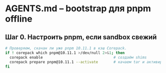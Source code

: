 # AGENTS.md  – bootstrap для pnpm offline

## Шаг 0. Настроить pnpm, если sandbox свежий

```bash
# Проверяем, скачан ли уже pnpm 10.11.1 в кэш Corepack.
if ! corepack which pnpm@10.11.1 >/dev/null 2>&1; then
  corepack enable                                # создаём shims
  corepack prepare pnpm@10.11.1 --activate       # качаем tar и активируем
fi
